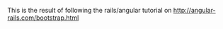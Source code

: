 This is the result of following the rails/angular tutorial on http://angular-rails.com/bootstrap.html